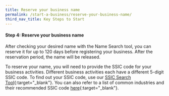 ```yaml
---
title: Reserve your business name
permalink: /start-a-business/reserve-your-business-name/
third_nav_title: Key Steps to Start
---
```


#### Step 4: Reserve your business name

After checking your desired name with the Name Search tool, you can reserve it for up to 120 days before registering your business. After the reservation period, the name will be released.

To reserve your name, you will need to provide the SSIC code for your business activities. Different business activities each have a different 5-digit SSIC code. To find out your SSIC code, use our [SSIC Search Tool](https://www.bizfile.gov.sg/ngbbizfileinternet/faces/oracle/webcenter/portalapp/pages/TransactionMain.jspx?selectedETransId=G016&_afrLoop=34024712123555599&_afrWindowMode=0&_afrWindowId=null&_adf.ctrl-state=1atq4iub9c_1#!%40%40%3F_afrWindowId%3Dnull%26selectedETransId%3DG016%26_afrLoop%3D34024712123555599%26_afrWindowMode%3D0%26_adf.ctrl-state%3D1atq4iub9c_5){:target="_blank"}. You can also refer to a list of common industries and their recommended SSIC code [here](https://www.singstat.gov.sg/standards/standards-and-classifications/ssic){:target="_blank"}.